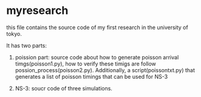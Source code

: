 # myresearch

this file contains the source code of my first research in the university of tokyo.

It has two parts: 

1. poission part: source code about how to generate poisson arrival timgs(poisson1.py), how to verify these timigs are 
follow possion_process(poisson2.py). Additionally, a script(poissontxt.py) that generates  a list of poisson timings that can be used for
NS-3

2. NS-3: soucr code of three simulations.

